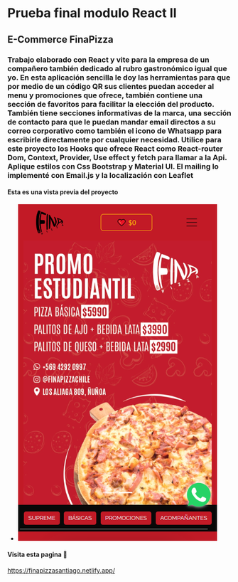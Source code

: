 # Prueba final modulo React II

## E-Commerce FinaPizza

### Trabajo elaborado con React y vite para la empresa de un compañero también dedicado al rubro gastronómico igual que yo. En esta aplicación sencilla le doy las herramientas para que por medio de un código QR sus clientes puedan acceder al menu y promociones que ofrece, también contiene una sección de favoritos para facilitar la elección del producto. También tiene secciones informativas de la marca, una sección de contacto para que le puedan  mandar email directos a su correo corporativo como también el icono de Whatsapp para escribirle directamente por cualquier necesidad. Utilice para este proyecto los Hooks que ofrece React como React-router Dom, Context, Provider, Use effect y fetch para llamar a la Api. Aplique estilos con Css Bootstrap y Material UI. El mailing lo implementé con Email.js y la localización con Leaflet

#### Esta es una vista previa del proyecto

- ![Screenshot](public/img/fina_pizza_screenshot.png)

#### Visita esta pagina 🙂

<https://finapizzasantiago.netlify.app/>
  